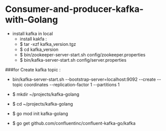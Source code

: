 # Consumer-and-producer-kafka-with-Golang



* install kafka in local
  * install kakfa : 
  * $ tar -xzf kafka_version.tgz
  * $ cd kafka_version
  * $ bin/zookeeper-server-start.sh config/zookeeper.properties
  * $ bin/kafka-server-start.sh config/server.properties
 
###for Create kafka topic :   
* bin/kafka-server-start.sh --bootstrap-server=localhost:9092 --create --topic coordinates --replication-factor 1 --partitions 1


* $ mkdir ~/projects/kafka-golang
* $ cd ~/projects/kafka-golang
* $ go mod init kafka-golang
* $ go get github.com/confluentinc/confluent-kafka-go/kafka


